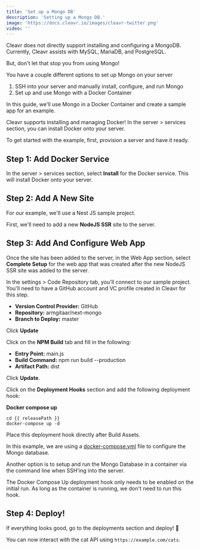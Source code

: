 ```yaml
---
title: 'Set up a Mongo DB'
description: 'Setting up a Mongo DB.'
image: 'https://docs.cleavr.io/images/cleavr-twitter.png'
video: ''
---
```


Cleavr does not directly support installing and configuring a MongoDB. Currently, Cleavr assists with MySQL, MariaDB, and PostgreSQL. 

But, don't let that stop you from using Mongo!

You have a couple different options to set up Mongo on your server

1. SSH into your server and manually install, configure, and run Mongo
2. Set up and use Mongo with a Docker Container

In this guide, we'll use Mongo in a Docker Container and create a sample app for an example. 

<base-point>
Cleavr supports installing and managing Docker! In the server > services section, you can install Docker onto your server.
</base-point>

To get started with the example, first, provision a server and have it ready. 

## Step 1: Add Docker Service

In the server > services section, select **Install** for the Docker service. This will install Docker onto your server. 

## Step 2: Add A New Site

For our example, we'll use a Nest JS sample project. 

First, we'll need to add a new **NodeJS SSR** site to the server. 

## Step 3: Add And Configure Web App

Once the site has been added to the server, in the Web App section, select **Complete Setup** for the web app that was created after the new
NodeJS SSR site was added to the server. 

In the settings > Code Repository tab, you'll connect to our sample project. You'll need to have a GitHub account and VC profile created in Cleavr for this step. 

- **Version Control Provider:** GitHub
- **Repository:** armgitaar/next-mongo
- **Branch to Deploy:** master

Click **Update**

Click on the **NPM Build** tab and fill in the following:

- **Entry Point:** main.js
- **Build Command:** npm run build --production
- **Artifact Path:** dist

Click **Update**. 

Click on the **Deployment Hooks** section and add the following deployment hook: 

**Docker compose up**
```bashscript
cd {{ releasePath }}
docker-compose up -d
```

Place this deployment hook directly after Build Assets. 

In this example, we are using a [docker-compose.yml](https://github.com/armgitaar/next-mongo/blob/master/docker-compose.yml) file to configure the Mongo database. 

Another option is to setup and run the Mongo Database in a container via the command line when SSH'ing into the server. 

<base-info>
The Docker Compose Up deployment hook only needs to be enabled on the initial run. As long as the container is running, we don't need to run this hook.
</base-info>

## Step 4: Deploy! 
If everything looks good, go to the deployments section and deploy! 🚀

You can now interact with the cat API using `https://example.com/cats`. 
